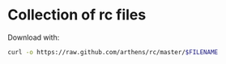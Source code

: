 # Collection of rc files


Download with:

```bash
curl -o https://raw.github.com/arthens/rc/master/$FILENAME
```
